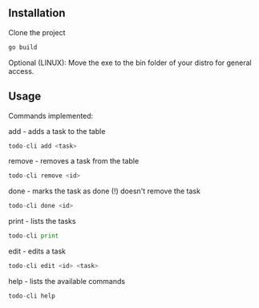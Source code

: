 ## Installation

Clone the project

```bash
go build
```

Optional (LINUX):
Move the exe to the bin folder of your distro for general access.

## Usage

Commands implemented:

add - adds a task to the table

```go
todo-cli add <task>
```

remove - removes a task from the table

```go
todo-cli remove <id>
```

done - marks the task as done
(!) doesn't remove the task

```go
todo-cli done <id>
```

print - lists the tasks

```go
todo-cli print
```

edit - edits a task

```go
todo-cli edit <id> <task>
```

help - lists the available commands

```go
todo-cli help
```
